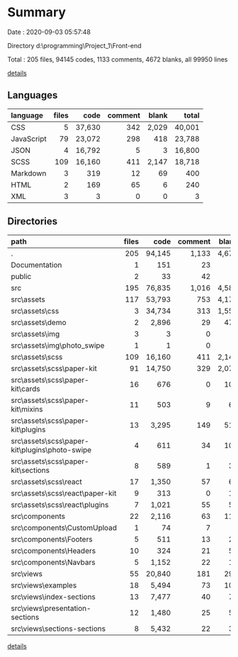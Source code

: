 # Summary

Date : 2020-09-03 05:57:48

Directory d:\programming\Project_1\Front-end

Total : 205 files,  94145 codes, 1133 comments, 4672 blanks, all 99950 lines

[details](details.md)

## Languages
| language | files | code | comment | blank | total |
| :--- | ---: | ---: | ---: | ---: | ---: |
| CSS | 5 | 37,630 | 342 | 2,029 | 40,001 |
| JavaScript | 79 | 23,072 | 298 | 418 | 23,788 |
| JSON | 4 | 16,792 | 5 | 3 | 16,800 |
| SCSS | 109 | 16,160 | 411 | 2,147 | 18,718 |
| Markdown | 3 | 319 | 12 | 69 | 400 |
| HTML | 2 | 169 | 65 | 6 | 240 |
| XML | 3 | 3 | 0 | 0 | 3 |

## Directories
| path | files | code | comment | blank | total |
| :--- | ---: | ---: | ---: | ---: | ---: |
| . | 205 | 94,145 | 1,133 | 4,672 | 99,950 |
| Documentation | 1 | 151 | 23 | 3 | 177 |
| public | 2 | 33 | 42 | 4 | 79 |
| src | 195 | 76,835 | 1,016 | 4,584 | 82,435 |
| src\assets | 117 | 53,793 | 753 | 4,176 | 58,722 |
| src\assets\css | 3 | 34,734 | 313 | 1,558 | 36,605 |
| src\assets\demo | 2 | 2,896 | 29 | 471 | 3,396 |
| src\assets\img | 3 | 3 | 0 | 0 | 3 |
| src\assets\img\photo_swipe | 1 | 1 | 0 | 0 | 1 |
| src\assets\scss | 109 | 16,160 | 411 | 2,147 | 18,718 |
| src\assets\scss\paper-kit | 91 | 14,750 | 329 | 2,070 | 17,149 |
| src\assets\scss\paper-kit\cards | 16 | 676 | 0 | 102 | 778 |
| src\assets\scss\paper-kit\mixins | 11 | 503 | 9 | 68 | 580 |
| src\assets\scss\paper-kit\plugins | 13 | 3,295 | 149 | 519 | 3,963 |
| src\assets\scss\paper-kit\plugins\photo-swipe | 4 | 611 | 34 | 104 | 749 |
| src\assets\scss\paper-kit\sections | 8 | 589 | 1 | 34 | 624 |
| src\assets\scss\react | 17 | 1,350 | 57 | 65 | 1,472 |
| src\assets\scss\react\paper-kit | 9 | 313 | 0 | 14 | 327 |
| src\assets\scss\react\plugins | 7 | 1,021 | 55 | 50 | 1,126 |
| src\components | 22 | 2,116 | 63 | 111 | 2,290 |
| src\components\CustomUpload | 1 | 74 | 7 | 6 | 87 |
| src\components\Footers | 5 | 511 | 13 | 24 | 548 |
| src\components\Headers | 10 | 324 | 21 | 53 | 398 |
| src\components\Navbars | 5 | 1,152 | 22 | 19 | 1,193 |
| src\views | 55 | 20,840 | 181 | 293 | 21,314 |
| src\views\examples | 18 | 5,494 | 73 | 104 | 5,671 |
| src\views\index-sections | 13 | 7,477 | 40 | 72 | 7,589 |
| src\views\presentation-sections | 12 | 1,480 | 25 | 57 | 1,562 |
| src\views\sections-sections | 8 | 5,432 | 22 | 39 | 5,493 |

[details](details.md)